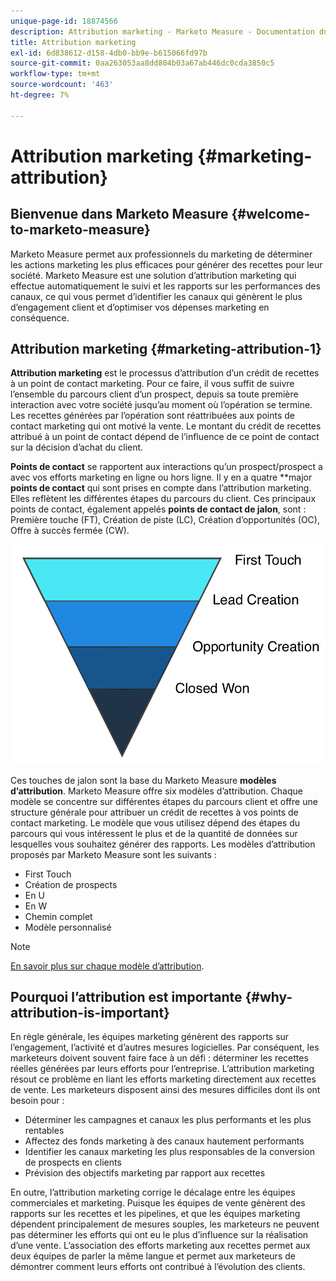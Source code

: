 ```yaml
---
unique-page-id: 18874566
description: Attribution marketing - Marketo Measure - Documentation du produit
title: Attribution marketing
exl-id: 6d838612-d158-4db0-bb9e-b615066fd97b
source-git-commit: 0aa263053aa8dd804b03a67ab446dc0cda3850c5
workflow-type: tm+mt
source-wordcount: '463'
ht-degree: 7%

---
```


# Attribution marketing {#marketing-attribution}

## Bienvenue dans Marketo Measure {#welcome-to-marketo-measure}

Marketo Measure permet aux professionnels du marketing de déterminer les actions marketing les plus efficaces pour générer des recettes pour leur société. Marketo Measure est une solution d’attribution marketing qui effectue automatiquement le suivi et les rapports sur les performances des canaux, ce qui vous permet d’identifier les canaux qui génèrent le plus d’engagement client et d’optimiser vos dépenses marketing en conséquence.

## Attribution marketing {#marketing-attribution-1}

**Attribution marketing** est le processus d’attribution d’un crédit de recettes à un point de contact marketing. Pour ce faire, il vous suffit de suivre l’ensemble du parcours client d’un prospect, depuis sa toute première interaction avec votre société jusqu’au moment où l’opération se termine. Les recettes générées par l’opération sont réattribuées aux points de contact marketing qui ont motivé la vente. Le montant du crédit de recettes attribué à un point de contact dépend de l’influence de ce point de contact sur la décision d’achat du client.

**Points de contact** se rapportent aux interactions qu’un prospect/prospect a avec vos efforts marketing en ligne ou hors ligne. Il y en a quatre **major **points de contact** qui sont prises en compte dans l’attribution marketing. Elles reflètent les différentes étapes du parcours du client. Ces principaux points de contact, également appelés **points de contact de jalon**, sont : Première touche (FT), Création de piste (LC), Création d’opportunités (OC), Offre à succès fermée (CW).

![](assets/1.png)

Ces touches de jalon sont la base du Marketo Measure **modèles d’attribution**. Marketo Measure offre six modèles d’attribution. Chaque modèle se concentre sur différentes étapes du parcours client et offre une structure générale pour attribuer un crédit de recettes à vos points de contact marketing. Le modèle que vous utilisez dépend des étapes du parcours qui vous intéressent le plus et de la quantité de données sur lesquelles vous souhaitez générer des rapports. Les modèles d’attribution proposés par Marketo Measure sont les suivants :

* First Touch
* Création de prospects
* En U
* En W
* Chemin complet
* Modèle personnalisé

>[!NOTE]
>
>[En savoir plus sur chaque modèle d’attribution](/help/introduction-to-marketo-measure/overview-resources/marketo-measure-attribution-models.md).

## Pourquoi l’attribution est importante {#why-attribution-is-important}

En règle générale, les équipes marketing génèrent des rapports sur l’engagement, l’activité et d’autres mesures logicielles. Par conséquent, les marketeurs doivent souvent faire face à un défi : déterminer les recettes réelles générées par leurs efforts pour l’entreprise. L’attribution marketing résout ce problème en liant les efforts marketing directement aux recettes de vente. Les marketeurs disposent ainsi des mesures difficiles dont ils ont besoin pour :

* Déterminer les campagnes et canaux les plus performants et les plus rentables
* Affectez des fonds marketing à des canaux hautement performants
* Identifier les canaux marketing les plus responsables de la conversion de prospects en clients
* Prévision des objectifs marketing par rapport aux recettes

En outre, l’attribution marketing corrige le décalage entre les équipes commerciales et marketing. Puisque les équipes de vente génèrent des rapports sur les recettes et les pipelines, et que les équipes marketing dépendent principalement de mesures souples, les marketeurs ne peuvent pas déterminer les efforts qui ont eu le plus d’influence sur la réalisation d’une vente. L’association des efforts marketing aux recettes permet aux deux équipes de parler la même langue et permet aux marketeurs de démontrer comment leurs efforts ont contribué à l’évolution des clients.
